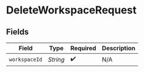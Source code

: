 # DeleteWorkspaceRequest


## Fields

| Field              | Type               | Required           | Description        |
| ------------------ | ------------------ | ------------------ | ------------------ |
| `workspaceId`      | *String*           | :heavy_check_mark: | N/A                |